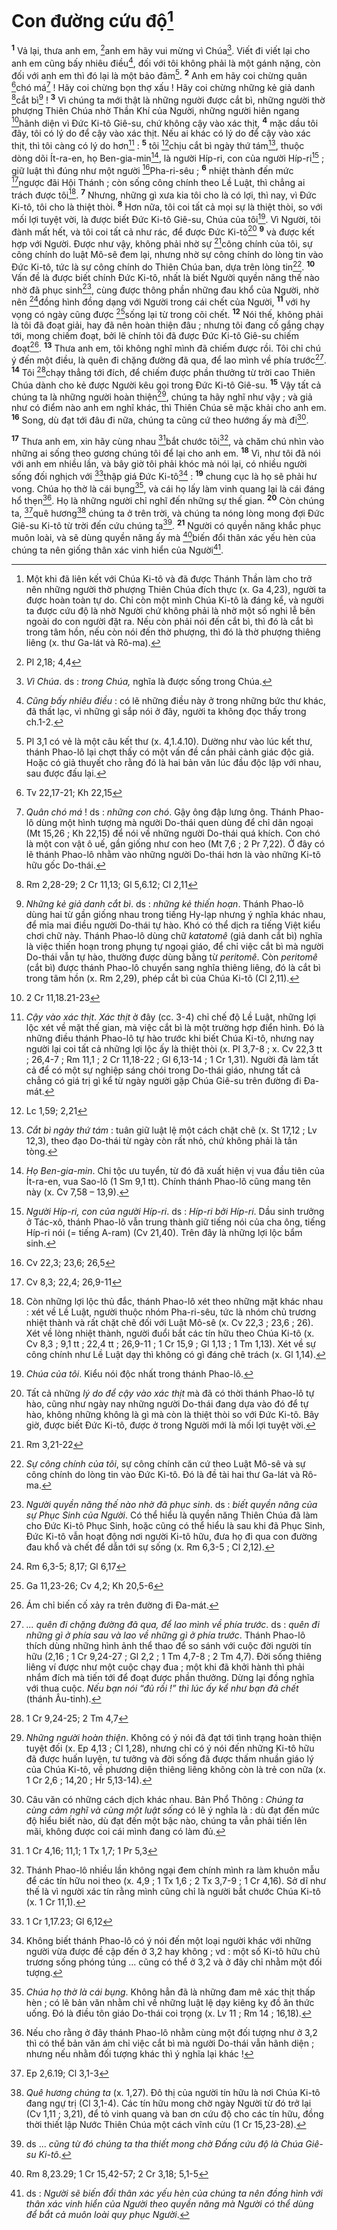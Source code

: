 # Con đường cứu độ[^1]
<sup><b>1</b></sup> Vả lại, thưa anh em, [^1*]anh em hãy vui mừng vì Chúa[^2]. Viết đi viết lại cho anh em cũng bấy nhiêu điều[^3], đối với tôi không phải là một gánh nặng, còn đối với anh em thì đó lại là một bảo đảm[^4]. <sup><b>2</b></sup> Anh em hãy coi chừng quân [^2*]chó má[^5] ! Hãy coi chừng bọn thợ xấu ! Hãy coi chừng những kẻ giả danh [^3*]cắt bì[^6] ! <sup><b>3</b></sup> Vì chúng ta mới thật là những người được cắt bì, những người thờ phượng Thiên Chúa nhờ Thần Khí của Người, những người hiên ngang [^4*]hãnh diện vì Đức Ki-tô Giê-su, chứ không cậy vào xác thịt, <sup><b>4</b></sup> mặc dầu tôi đây, tôi có lý do để cậy vào xác thịt. Nếu ai khác có lý do để cậy vào xác thịt, thì tôi càng có lý do hơn[^7] : <sup><b>5</b></sup> tôi [^5*]chịu cắt bì ngày thứ tám[^8], thuộc dòng dõi Ít-ra-en, họ Ben-gia-min[^9], là người Híp-ri, con của người Híp-ri[^10] ; giữ luật thì đúng như một người [^6*]Pha-ri-sêu ; <sup><b>6</b></sup> nhiệt thành đến mức [^7*]ngược đãi Hội Thánh ; còn sống công chính theo Lề Luật, thì chẳng ai trách được tôi[^11]. <sup><b>7</b></sup> Nhưng, những gì xưa kia tôi cho là có lợi, thì nay, vì Đức Ki-tô, tôi cho là thiệt thòi. <sup><b>8</b></sup> Hơn nữa, tôi coi tất cả mọi sự là thiệt thòi, so với mối lợi tuyệt vời, là được biết Đức Ki-tô Giê-su, Chúa của tôi[^12]. Vì Người, tôi đành mất hết, và tôi coi tất cả như rác, để được Đức Ki-tô[^13] <sup><b>9</b></sup> và được kết hợp với Người. Được như vậy, không phải nhờ sự [^8*]công chính của tôi, sự công chính do luật Mô-sê đem lại, nhưng nhờ sự công chính do lòng tin vào Đức Ki-tô, tức là sự công chính do Thiên Chúa ban, dựa trên lòng tin[^14]. <sup><b>10</b></sup> Vấn đề là được biết chính Đức Ki-tô, nhất là biết Người quyền năng thế nào nhờ đã phục sinh[^15], cùng được thông phần những đau khổ của Người, nhờ nên [^9*]đồng hình đồng dạng với Người trong cái chết của Người, <sup><b>11</b></sup> với hy vọng có ngày cũng được [^10*]sống lại từ trong cõi chết. <sup><b>12</b></sup> Nói thế, không phải là tôi đã đoạt giải, hay đã nên hoàn thiện đâu ; nhưng tôi đang cố gắng chạy tới, mong chiếm đoạt, bởi lẽ chính tôi đã được Đức Ki-tô Giê-su chiếm đoạt[^16]. <sup><b>13</b></sup> Thưa anh em, tôi không nghĩ mình đã chiếm được rồi. Tôi chỉ chú ý đến một điều, là quên đi chặng đường đã qua, để lao mình về phía trước[^17]. <sup><b>14</b></sup> Tôi [^11*]chạy thẳng tới đích, để chiếm được phần thưởng từ trời cao Thiên Chúa dành cho kẻ được Người kêu gọi trong Đức Ki-tô Giê-su. <sup><b>15</b></sup> Vậy tất cả chúng ta là những người hoàn thiện[^18], chúng ta hãy nghĩ như vậy ; và giả như có điểm nào anh em nghĩ khác, thì Thiên Chúa sẽ mặc khải cho anh em. <sup><b>16</b></sup> Song, dù đạt tới đâu đi nữa, chúng ta cũng cứ theo hướng ấy mà đi[^19].

<sup><b>17</b></sup> Thưa anh em, xin hãy cùng nhau [^12*]bắt chước tôi[^20], và chăm chú nhìn vào những ai sống theo gương chúng tôi để lại cho anh em. <sup><b>18</b></sup> Vì, như tôi đã nói với anh em nhiều lần, và bây giờ tôi phải khóc mà nói lại, có nhiều người sống đối nghịch với [^13*]thập giá Đức Ki-tô[^21] : <sup><b>19</b></sup> chung cục là họ sẽ phải hư vong. Chúa họ thờ là cái bụng[^22], và cái họ lấy làm vinh quang lại là cái đáng hổ thẹn[^23]. Họ là những người chỉ nghĩ đến những sự thế gian. <sup><b>20</b></sup> Còn chúng ta, [^14*]quê hương[^24] chúng ta ở trên trời, và chúng ta nóng lòng mong đợi Đức Giê-su Ki-tô từ trời đến cứu chúng ta[^25]. <sup><b>21</b></sup> Người có quyền năng khắc phục muôn loài, và sẽ dùng quyền năng ấy mà [^15*]biến đổi thân xác yếu hèn của chúng ta nên giống thân xác vinh hiển của Người[^26].

[^1]: Một khi đã liên kết với Chúa Ki-tô và đã được Thánh Thần làm cho trở nên những người thờ phượng Thiên Chúa đích thực (x. Ga 4,23), người ta được hoàn toàn tự do. Chỉ còn một mình Chúa Ki-tô là đáng kể, và người ta được cứu độ là nhờ Người chứ không phải là nhờ một số nghi lễ bên ngoài do con người đặt ra. Nếu còn phải nói đến cắt bì, thì đó là cắt bì trong tâm hồn, nếu còn nói đến thờ phượng, thì đó là thờ phượng thiêng liêng (x. thư Ga-lát và Rô-ma).
[^2]: <i>Vì Chúa</i>. ds : <i>trong Chúa,</i> nghĩa là được sống trong Chúa.
[^3]: <i>Cũng bấy nhiêu điều</i> : có lẽ những điều này ở trong những bức thư khác, đã thất lạc, vì những gì sắp nói ở đây, người ta không đọc thấy trong ch.1-2.
[^4]: Pl 3,1 có vẻ là một câu kết thư (x. 4,1.4.10). Dường như vào lúc kết thư, thánh Phao-lô lại chợt thấy có một vấn đề cần phải cảnh giác độc giả. Hoặc có giả thuyết cho rằng đó là hai bản văn lúc đầu độc lập với nhau, sau được đấu lại.
[^5]: <i>Quân chó má</i> ! ds : <i>những con chó</i>. Gậy ông đập lưng ông. Thánh Phao-lô dùng một hình tượng mà người Do-thái quen dùng để chỉ dân ngoại (Mt 15,26 ; Kh 22,15) để nói về những người Do-thái quá khích. Con chó là một con vật ô uế, gần giống như con heo (Mt 7,6 ; 2 Pr 7,22). Ở đây có lẽ thánh Phao-lô nhằm vào những người Do-thái hơn là vào những Ki-tô hữu gốc Do-thái.
[^6]: <i>Những kẻ giả danh cắt bì</i>. ds : <i>những kẻ thiến hoạn</i>. Thánh Phao-lô dùng hai từ gần giống nhau trong tiếng Hy-lạp nhưng ý nghĩa khác nhau, để mỉa mai điều người Do-thái tự hào. Khó có thể dịch ra tiếng Việt kiểu chơi chữ này. Thánh Phao-lô dùng chữ <i>katatomê</i> (giả danh cắt bì) nghĩa là việc thiến hoạn trong phụng tự ngoại giáo, để chỉ việc cắt bì mà người Do-thái vẫn tự hào, thường được dùng bằng từ <i>peritomê</i>. Còn <i>peritomê</i> (cắt bì) được thánh Phao-lô chuyển sang nghĩa thiêng liêng, đó là cắt bì trong tâm hồn (x. Rm 2,29), phép cắt bì của Chúa Ki-tô (Cl 2,11).
[^7]: <i>Cậy vào xác thịt</i>. <i>Xác thịt</i> ở đây (cc. 3-4) chỉ chế độ Lề Luật, những lợi lộc xét về mặt thế gian, mà việc cắt bì là một trường hợp điển hình. Đó là những điều thánh Phao-lô tự hào trước khi biết Chúa Ki-tô, nhưng nay người lại coi tất cả những lợi lộc ấy là thiệt thòi (x. Pl 3,7-8 ; x. Cv 22,3 tt ; 26,4-7 ; Rm 11,1 ; 2 Cr 11,18-22 ; Gl 6,13-14 ; 1 Cr 1,31). Người đã làm tất cả để có một sự nghiệp sáng chói trong Do-thái giáo, nhưng tất cả chẳng có giá trị gì kể từ ngày người gặp Chúa Giê-su trên đường đi Đa-mát.
[^8]: <i>Cắt bì ngày thứ tám</i> : tuân giữ luật lệ một cách chặt chẽ (x. St 17,12 ; Lv 12,3), theo đạo Do-thái từ ngày còn rất nhỏ, chứ không phải là tân tòng.
[^9]: <i>Họ Ben-gia-min</i>. Chi tộc ưu tuyển, từ đó đã xuất hiện vị vua đầu tiên của Ít-ra-en, vua Sao-lô (1 Sm 9,1 tt). Chính thánh Phao-lô cũng mang tên này (x. Cv 7,58 – 13,9).
[^10]: <i>Người Híp-ri, con của người Híp-ri</i>. ds : <i>Híp-ri bởi Híp-ri</i>. Dầu sinh trưởng ở Tác-xô, thánh Phao-lô vẫn trung thành giữ tiếng nói của cha ông, tiếng Híp-ri nói (= tiếng A-ram) (Cv 21,40). Trên đây là những lợi lộc bẩm sinh.
[^11]: Còn những lợi lộc thủ đắc, thánh Phao-lô xét theo những mặt khác nhau : xét về Lề Luật, người thuộc nhóm Pha-ri-sêu, tức là nhóm chủ trương nhiệt thành và rất chặt chẽ đối với Luật Mô-sê (x. Cv 22,3 ; 23,6 ; 26). Xét về lòng nhiệt thành, người đuổi bắt các tín hữu theo Chúa Ki-tô (x. Cv 8,3 ; 9,1 tt ; 22,4 tt ; 26,9-11 ; 1 Cr 15,9 ; Gl 1,13 ; 1 Tm 1,13). Xét về sự công chính như Lề Luật dạy thì không có gì đáng chê trách (x. Gl 1,14).
[^12]: <i>Chúa của tôi</i>. Kiểu nói độc nhất trong thánh Phao-lô.
[^13]: Tất cả những <i>lý do để cậy vào xác thịt</i> mà đã có thời thánh Phao-lô tự hào, cũng như ngày nay những người Do-thái đang dựa vào đó để tự hào, không những không là gì mà còn là thiệt thòi so với Đức Ki-tô. Bây giờ, được biết Đức Ki-tô, được ở trong Người mới là mối lợi tuyệt vời.
[^14]: <i>Sự công chính của tôi</i>, sự công chính căn cứ theo Luật Mô-sê và sự công chính do lòng tin vào Đức Ki-tô. Đó là đề tài hai thư Ga-lát và Rô-ma.
[^15]: <i>Người quyền năng thế nào nhờ đã phục sinh</i>. ds : <i>biết quyền năng của sự Phục Sinh của Người</i>. Có thể hiểu là quyền năng Thiên Chúa đã làm cho Đức Ki-tô Phục Sinh, hoặc cũng có thể hiểu là sau khi đã Phục Sinh, Đức Ki-tô vẫn hoạt động nơi người Ki-tô hữu, đưa họ đi qua con đường đau khổ và chết để dẫn tới sự sống (x. Rm 6,3-5 ; Cl 2,12).
[^16]: Ám chỉ biến cố xảy ra trên đường đi Đa-mát.
[^17]: <i>... quên đi chặng đường đã qua, để lao mình về phía trước</i>. ds : <i>quên đi những gì ở phía sau và lao về những gì ở phía trước</i>. Thánh Phao-lô thích dùng những hình ảnh thể thao để so sánh với cuộc đời người tín hữu (2,16 ; 1 Cr 9,24-27 ; Gl 2,2 ; 1 Tm 4,7-8 ; 2 Tm 4,7). Đời sống thiêng liêng ví được như một cuộc chạy đua ; một khi đã khởi hành thì phải nhắm đích mà tiến tới để đoạt được phần thưởng. Dừng lại đồng nghĩa với thua cuộc. <i>Nếu bạn nói “đủ rồi !” thì lúc ấy kể như bạn đã chết</i> (thánh Âu-tinh).
[^18]: <i>Những người hoàn thiện</i>. Không có ý nói đã đạt tới tình trạng hoàn thiện tuyệt đối (x. Ep 4,13 ; Cl 1,28), nhưng chỉ có ý nói đến những Ki-tô hữu đã được huấn luyện, tư tưởng và đời sống đã được thấm nhuần giáo lý của Chúa Ki-tô, về phương diện thiêng liêng không còn là trẻ con nữa (x. 1 Cr 2,6 ; 14,20 ; Hr 5,13-14).
[^19]: Câu văn có những cách dịch khác nhau. Bản Phổ Thông : <i>Chúng ta cùng cảm nghĩ và cùng một luật sống</i> có lẽ ý nghĩa là : dù đạt đến mức độ hiểu biết nào, dù đạt đến một bậc nào, chúng ta vẫn phải tiến lên mãi, không được coi cái mình đang có làm đủ.
[^20]: Thánh Phao-lô nhiều lần không ngại đem chính mình ra làm khuôn mẫu để các tín hữu noi theo (x. 4,9 ; 1 Tx 1,6 ; 2 Tx 3,7-9 ; 1 Cr 4,16). Sở dĩ như thế là vì người xác tín rằng mình cũng chỉ là người bắt chước Chúa Ki-tô (x. 1 Cr 11,1).
[^21]: Không biết thánh Phao-lô có ý nói đến một loại người khác với những người vừa được đề cập đến ở 3,2 hay không ; vd : một số Ki-tô hữu chủ trương sống phóng túng ... cũng có thể ở 3,2 và ở đây chỉ nhằm một đối tượng.
[^22]: <i>Chúa họ thờ là cái bụng</i>. Không hẳn đã là những đam mê xác thịt thấp hèn ; có lẽ bản văn nhằm chỉ về những luật lệ dạy kiêng kỵ đồ ăn thức uống. Đó là điều tôn giáo Do-thái coi trọng (x. Lv 11 ; Rm 14 ; 16,18).
[^23]: Nếu cho rằng ở đây thánh Phao-lô nhằm cùng một đối tượng như ở 3,2 thì có thể bản văn ám chỉ việc cắt bì mà người Do-thái vẫn hãnh diện ; nhưng nếu nhằm đối tượng khác thì ý nghĩa lại khác !
[^24]: <i>Quê hương chúng ta</i> (x. 1,27). Đô thị của người tín hữu là nơi Chúa Ki-tô đang ngự trị (Cl 3,1-4). Các tín hữu mong chờ ngày Người từ đó trở lại (Cv 1,11 ; 3,21), để tỏ vinh quang và ban ơn cứu độ cho các tín hữu, đồng thời thiết lập Nước Thiên Chúa một cách vĩnh cửu (1 Cr 15,23-28).
[^25]: ds ... <i>cũng từ đó chúng ta tha thiết mong chờ Đấng cứu độ là Chúa Giê-su Ki-tô</i>.
[^26]: ds : <i>Người sẽ biến đổi thân xác yếu hèn của chúng ta nên đồng hình với thân xác vinh hiển của Người theo quyền năng mà Người có thể dùng để bắt cả muôn loài quy phục Người</i>.
[^1*]: Pl 2,18; 4,4
[^2*]: Tv 22,17-21; Kh 22,15
[^3*]: Rm 2,28-29; 2 Cr 11,13; Gl 5,6.12; Cl 2,11
[^4*]: 2 Cr 11,18.21-23
[^5*]: Lc 1,59; 2,21
[^6*]: Cv 22,3; 23,6; 26,5
[^7*]: Cv 8,3; 22,4; 26,9-11
[^8*]: Rm 3,21-22
[^9*]: Rm 6,3-5; 8,17; Gl 6,17
[^10*]: Ga 11,23-26; Cv 4,2; Kh 20,5-6
[^11*]: 1 Cr 9,24-25; 2 Tm 4,7
[^12*]: 1 Cr 4,16; 11,1; 1 Tx 1,7; 1 Pr 5,3
[^13*]: 1 Cr 1,17.23; Gl 6,12
[^14*]: Ep 2,6.19; Cl 3,1-3
[^15*]: Rm 8,23.29; 1 Cr 15,42-57; 2 Cr 3,18; 5,1-5
